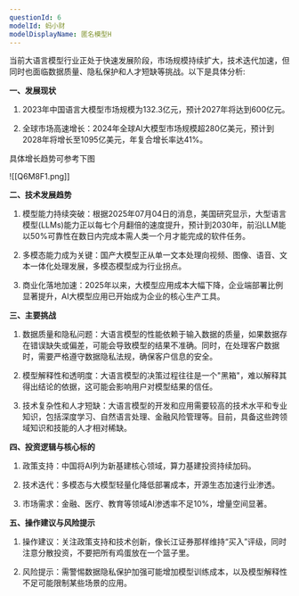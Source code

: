 ```yaml
---
questionId: 6
modelId: 蚂小财
modelDisplayName: 匿名模型H
---
```

当前大语言模型行业正处于快速发展阶段，市场规模持续扩大，技术迭代加速，但同时也面临数据质量、隐私保护和人才短缺等挑战。以下是具体分析:

**一、发展现状**

1. 2023年中国语言大模型市场规模为132.3亿元，预计2027年将达到600亿元。

2. 全球市场高速增长：2024年全球AI大模型市场规模超280亿美元，预计到2028年将增长至1095亿美元，年复合增长率达41%。

具体增长趋势可参考下图

![[Q6M8F1.png]]

**二、技术发展趋势**

1. 模型能力持续突破：根据2025年07月04日的消息，美国研究显示，大型语言模型(LLMs)能力正以每七个月翻倍的速度提升，预计到2030年，前沿LLM能以50%可靠性在数日内完成本需人类一个月才能完成的软件任务。

2. 多模态能力成为关键：国产大模型正从单一文本处理向视频、图像、语音、文本一体化处理发展，多模态模型成为行业拐点。

3. 商业化落地加速：2025年以来，大模型应用成本大幅下降，企业端部署比例显著提升，AI大模型应用已开始成为企业的核心生产工具。

**三、主要挑战**

1. 数据质量和隐私问题：大语言模型的性能依赖于输入数据的质量，如果数据存在错误缺失或偏差，可能会导致模型的结果不准确。同时，在处理客户数据时，需要严格遵守数据隐私法规，确保客户信息的安全。

2. 模型解释性和透明度：大语言模型的决策过程往往是一个"黑箱"，难以解释其得出结论的依据，这可能会影响用户对模型结果的信任。

3. 技术复杂性和人才短缺：大语言模型的开发和应用需要较高的技术水平和专业知识，包括深度学习、自然语言处理、金融风险管理等。目前，具备这些跨领域知识和技能的人才相对稀缺。

**四、投资逻辑与核心标的**

1. 政策支持：中国将AI列为新基建核心领域，算力基建投资持续加码。

2. 技术迭代：多模态与大模型轻量化降低部署成本，开源生态加速行业渗透。

3. 市场需求：金融、医疗、教育等领域AI渗透率不足10%，增量空间显著。

**五、操作建议与风险提示**

1. 操作建议：关注政策支持和技术创新，像长江证券那样维持“买入”评级，同时注意分散投资，不要把所有鸡蛋放在一个篮子里。

2. 风险提示：需警惕数据隐私保护加强可能增加模型训练成本，以及模型解释性不足可能限制某些场景的应用。